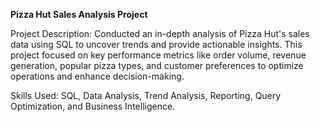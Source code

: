 **Pizza Hut Sales Analysis Project**

Project Description:
Conducted an in-depth analysis of Pizza Hut's sales data using SQL to uncover trends and provide actionable insights. This project focused on key performance metrics like order volume, revenue generation, popular pizza types, and customer preferences to optimize operations and enhance decision-making.

Skills Used: SQL, Data Analysis, Trend Analysis, Reporting, Query Optimization, and Business Intelligence.
